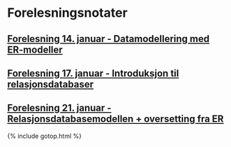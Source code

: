 # Forelesningsnotater

## [Forelesning 14. januar - Datamodellering med ER-modeller](./14jan)

## [Forelesning 17. januar - Introduksjon til relasjonsdatabaser](./17jan)

## [Forelesning 21. januar - Relasjonsdatabasemodellen + oversetting fra ER](./21jan)

{% include gotop.html %}
